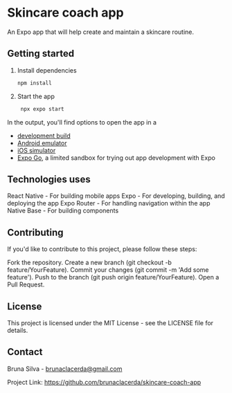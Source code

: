 # Skincare coach app
An Expo app that will help create and maintain a skincare routine.

## Getting started

1. Install dependencies

   ```bash
   npm install
   ```

2. Start the app

   ```bash
    npx expo start
   ```

In the output, you'll find options to open the app in a

- [development build](https://docs.expo.dev/develop/development-builds/introduction/)
- [Android emulator](https://docs.expo.dev/workflow/android-studio-emulator/)
- [iOS simulator](https://docs.expo.dev/workflow/ios-simulator/)
- [Expo Go](https://expo.dev/go), a limited sandbox for trying out app development with Expo

## Technologies uses

React Native - For building mobile apps
Expo - For developing, building, and deploying the app
Expo Router - For handling navigation within the app
Native Base - For building components

## Contributing
If you'd like to contribute to this project, please follow these steps:

Fork the repository.
Create a new branch (git checkout -b feature/YourFeature).
Commit your changes (git commit -m 'Add some feature').
Push to the branch (git push origin feature/YourFeature).
Open a Pull Request.

## License
This project is licensed under the MIT License - see the LICENSE file for details.

## Contact
Bruna Silva - brunaclacerda@gmail.com

Project Link: https://github.com/brunaclacerda/skincare-coach-app
